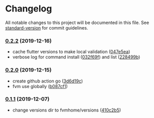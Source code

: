 # Changelog

All notable changes to this project will be documented in this file. See [standard-version](https://github.com/conventional-changelog/standard-version) for commit guidelines.

### [0.2.2](https://github.com/befovy/fvm/compare/v0.2.0...v0.2.2) (2019-12-16)


* cache flutter versions to make local validation ([047e5ea](https://github.com/befovy/fvm/commit/047e5eac80758a83c40c894de4e5fb52af301f89))
* verbose log for command install ([032f69f](https://github.com/befovy/fvm/commit/032f69f0f17484ebf2e4fb8ad78c7b50139ac1d1)) and list ([228499b](https://github.com/befovy/fvm/commit/228499b2270a958c01a4937e9ddd5719df963d8d))

### [0.2.0](https://github.com/befovy/fvm/compare/v0.1.1...v0.2.0) (2019-12-15)

* create github action go ([3d6d19c](https://github.com/befovy/fvm/commit/3d6d19c34e205789ae0fd26ff4d09d558cea5ede))
* fvm use <version> globally ([b087cf1](https://github.com/befovy/fvm/commit/b087cf11256d7e9883bb49560b7a74d79dd12abd))

### [0.1.1](https://github.com/befovy/fvm/compare/v0.1.0...v0.1.1) (2019-12-07)

* change versions dir to fvmhome/versions ([410c2b5](https://github.com/befovy/fvm/commit/410c2b555acdfcdb1795df0bb6aabf1d6016e8f8))
